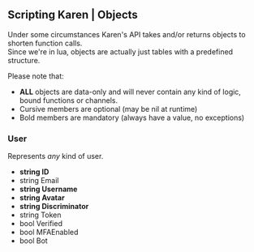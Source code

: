 ## Scripting Karen | Objects

Under some circumstances Karen's API takes and/or returns objects to shorten function calls.<br>
Since we're in lua, objects are actually just tables with a predefined structure.

Please note that:
- **ALL** objects are data-only and will never contain any kind of logic, bound functions or channels.
- Cursive members are optional (may be nil at runtime)
- Bold members are mandatory (always have a value, no exceptions)

### User
Represents *any* kind of user.<br>

- **string ID**
- string Email
- **string Username**
- **string Avatar**
- **string Discriminator**
- string Token
- bool Verified
- bool MFAEnabled
- bool Bot
